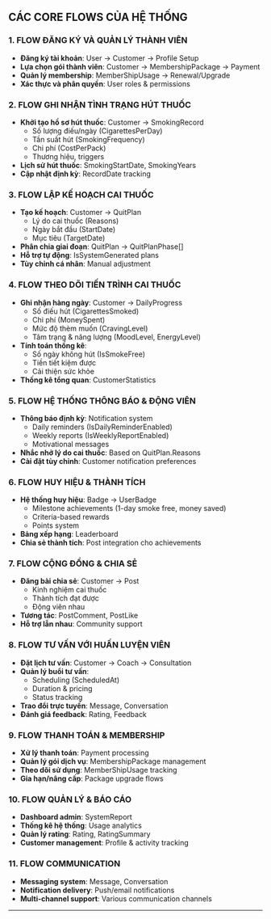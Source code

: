 ## **CÁC CORE FLOWS CỦA HỆ THỐNG**

### **1. FLOW ĐĂNG KÝ VÀ QUẢN LÝ THÀNH VIÊN**

- **Đăng ký tài khoản**: User → Customer → Profile Setup
- **Lựa chọn gói thành viên**: Customer → MembershipPackage → Payment
- **Quản lý membership**: MemberShipUsage → Renewal/Upgrade
- **Xác thực và phân quyền**: User roles & permissions

### **2. FLOW GHI NHẬN TÌNH TRẠNG HÚT THUỐC**

- **Khởi tạo hồ sơ hút thuốc**: Customer → SmokingRecord
  - Số lượng điếu/ngày (CigarettesPerDay)
  - Tần suất hút (SmokingFrequency)
  - Chi phí (CostPerPack)
  - Thương hiệu, triggers
- **Lịch sử hút thuốc**: SmokingStartDate, SmokingYears
- **Cập nhật định kỳ**: RecordDate tracking

### **3. FLOW LẬP KẾ HOẠCH CAI THUỐC**

- **Tạo kế hoạch**: Customer → QuitPlan
  - Lý do cai thuốc (Reasons)
  - Ngày bắt đầu (StartDate)
  - Mục tiêu (TargetDate)
- **Phân chia giai đoạn**: QuitPlan → QuitPlanPhase[]
- **Hỗ trợ tự động**: IsSystemGenerated plans
- **Tùy chỉnh cá nhân**: Manual adjustment

### **4. FLOW THEO DÕI TIẾN TRÌNH CAI THUỐC**

- **Ghi nhận hàng ngày**: Customer → DailyProgress
  - Số điếu hút (CigarettesSmoked)
  - Chi phí (MoneySpent)
  - Mức độ thèm muốn (CravingLevel)
  - Tâm trạng & năng lượng (MoodLevel, EnergyLevel)
- **Tính toán thống kê**:
  - Số ngày không hút (IsSmokeFree)
  - Tiền tiết kiệm được
  - Cải thiện sức khỏe
- **Thống kê tổng quan**: CustomerStatistics

### **5. FLOW HỆ THỐNG THÔNG BÁO & ĐỘNG VIÊN**

- **Thông báo định kỳ**: Notification system
  - Daily reminders (IsDailyReminderEnabled)
  - Weekly reports (IsWeeklyReportEnabled)
  - Motivational messages
- **Nhắc nhở lý do cai thuốc**: Based on QuitPlan.Reasons
- **Cài đặt tùy chỉnh**: Customer notification preferences

### **6. FLOW HUY HIỆU & THÀNH TÍCH**

- **Hệ thống huy hiệu**: Badge → UserBadge
  - Milestone achievements (1-day smoke free, money saved)
  - Criteria-based rewards
  - Points system
- **Bảng xếp hạng**: Leaderboard
- **Chia sẻ thành tích**: Post integration cho achievements

### **7. FLOW CỘNG ĐỒNG & CHIA SẺ**

- **Đăng bài chia sẻ**: Customer → Post
  - Kinh nghiệm cai thuốc
  - Thành tích đạt được
  - Động viên nhau
- **Tương tác**: PostComment, PostLike
- **Hỗ trợ lẫn nhau**: Community support

### **8. FLOW TƯ VẤN VỚI HUẤN LUYỆN VIÊN**

- **Đặt lịch tư vấn**: Customer → Coach → Consultation
- **Quản lý buổi tư vấn**:
  - Scheduling (ScheduledAt)
  - Duration & pricing
  - Status tracking
- **Trao đổi trực tuyến**: Message, Conversation
- **Đánh giá feedback**: Rating, Feedback

### **9. FLOW THANH TOÁN & MEMBERSHIP**

- **Xử lý thanh toán**: Payment processing
- **Quản lý gói dịch vụ**: MembershipPackage management
- **Theo dõi sử dụng**: MemberShipUsage tracking
- **Gia hạn/nâng cấp**: Package upgrade flows

### **10. FLOW QUẢN LÝ & BÁO CÁO**

- **Dashboard admin**: SystemReport
- **Thống kê hệ thống**: Usage analytics
- **Quản lý rating**: Rating, RatingSummary
- **Customer management**: Profile & activity tracking

### **11. FLOW COMMUNICATION**

- **Messaging system**: Message, Conversation
- **Notification delivery**: Push/email notifications
- **Multi-channel support**: Various communication channels

---
